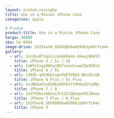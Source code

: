 ```yaml
---
layout: produk-casinghp
title: One in a Minion iPhone Case
categories: apple

# Produk
product-title: One in a Minion iPhone Case
harga: 90000
sku: hn-0944
image-drive: 1X2Xtwn0_GQVXQBXbwHI0ObzpA9rYLbmn
gallery:
  - url: 1ncZox87nqvcLzuGm60eUo-6kewj0U4YZ
    title: iPhone 5 / 5s / SE
  - url: 1vWfeIugy06UyuBUfvnwutiwwCQo9S9iS
    title: iPhone 6 / 6s
  - url: 138Zb-q4V4bbvvpuPqP1VA5G-BGc8zzUK
    title: iPhone 6 Plus / 6s Plus
  - url: 1szBmGaYSuQ5A6uEHYUvTt9HOad2tuHBz
    title: iPhone 7 / 8
  - url: 14JTVGbsxbKnus7n1Z2tQQnqwVH1JDmao
    title: iPhone 7 Plus / 8 Plus
  - url: 1X2Xtwn0_GQVXQBXbwHI0ObzpA9rYLbmn
    title: iPhone X
---
```

